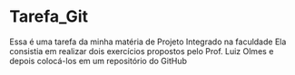 # Tarefa_Git
Essa é uma tarefa da minha matéria de Projeto Integrado na faculdade
Ela consistia em realizar dois exercícios propostos pelo Prof. Luiz Olmes e depois colocá-los em um repositório do GitHub
